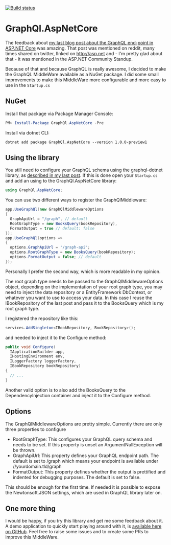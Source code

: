 [![Build status](https://ci.appveyor.com/api/projects/status/vxe22mwm1l2gw3b4/branch/master?svg=true)](https://ci.appveyor.com/project/JuergenGutsch/graphql-aspnetcore/branch/master)
# GraphQl.AspNetCore

The feedback about [my last blog post about the GraphQL end-point in ASP.NET Core](http://asp.net-hacker.rocks/2017/05/29/graphql-and-aspnetcore.html) was amazing. That post was mentioned on reddit, many times shared on twitter, lInked on http://asp.net and - I'm pretty glad about that - it was mentioned in the ASP.NET Community Standup.

Because of that and because GraphQL is really awesome, I decided to make the GraphQL MiddleWare available as a NuGet package. I did some small improvements to make this MiddleWare more configurable and more easy to use in the `Startup.cs`

## NuGet
Install that package via Package Manager Console:

~~~ powershell
PM> Install-Package GraphQl.AspNetCore -Pre
~~~

Install via dotnet CLI:

~~~ shell
dotnet add package GraphQl.AspNetCore --version 1.0.0-preview1
~~~

## Using the library

You still need to configure your GraphQL schema using the graphql-dotnet library, as [described in my last post](http://asp.net-hacker.rocks/2017/05/29/graphql-and-aspnetcore.html). If this is done open your `Startup.cs` and add an using to the GraphQl.AspNetCore library:

~~~ csharp
using GraphQl.AspNetCore;
~~~

You can use two different ways to register the GraphQlMiddleware:

```csharp
app.UseGraphQl(new GraphQlMiddlewareOptions
{
  GraphApiUrl = "/graph", // default
  RootGraphType = new BooksQuery(bookRepository),
  FormatOutput = true // default: false
});
app.UseGraphQl(options =>
{
  options.GraphApiUrl = "/graph-api";
  options.RootGraphType = new BooksQuery(bookRepository);
  options.FormatOutput = false; // default
});
```
Personally I prefer the second way, which is more readable in my opinion.

The root graph type needs to be passed to the GraphQlMiddlewareOptions object, depending on the implementation of your root graph type, you may need to inject the data repository or a EntityFramework DbContext, or whatever you want to use to access your data. In this case I reuse the IBookRepository of the last post and pass it to the BooksQuery which is my root graph type.

I registered the repository like this:

~~~ csharp
services.AddSingleton<IBookRepository, BookRepository>();
~~~

and needed to inject it to the Configure method:

~~~ csharp
public void Configure(
  IApplicationBuilder app,
  IHostingEnvironment env,
  ILoggerFactory loggerFactory,
  IBookRepository bookRepository)
{
  // ...
}
~~~

Another valid option is to also add the BooksQuery to the DependencyInjection container and inject it to the Configure method.

## Options

The GraphQlMiddlewareOptions are pretty simple. Currently there are only three properties to configure

* RootGraphType: This configures your GraphQL query schema and needs to be set. If this property is unset an ArgumentNullException will be thrown.
* GraphApiUrl: This property defines your GraphQL endpoint path. The default is set to /graph which means your endpoint is available under //yourdomain.tld/graph
* FormatOutput: This property defines whether the output is prettified and indented for debugging purposes. The default is set to false.

This should be enough for the first time. If needed it is possible to expose the Newtonsoft.JSON settings, which are used in GraphQL library later on.

## One more thing

I would be happy, if you try this library and get me some feedback about it. A demo application to quickly start playing around with it, is [available here on GitHub](https://github.com/JuergenGutsch/graphql-aspnetcore). Feel free to raise some issues and to create some PRs to improve this MiddleWare.

